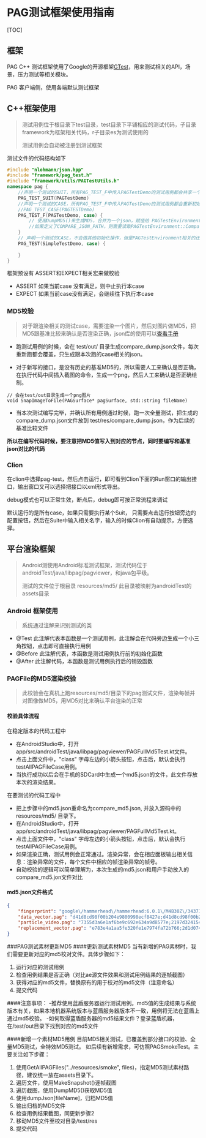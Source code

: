 # PAG测试框架使用指南

[TOC]

## 框架

PAG C++  测试框架使用了Google的开源框架[GTest](<https://github.com/google/googletest>)，用来测试相关的API，场景，压力测试等相关模块。

PAG 客户端侧，使用各端默认测试框架

## C++框架使用

> 测试用例位于根目录下test目录，test目录下平铺相应的测试代码，子目录framework为框架相关代码，r子目录es为测试使用的
>
> 测试用例会自动被注册到测试框架

测试文件的代码结构如下

```c++
#include "nlohmann/json.hpp"
#include "framework/pag_test.h"
#include "framework/utils/PAGTestUtils.h"
namespace pag {
    //声明一个测试的SUIT，所有PAG_TEST_F中传入PAGTestDemo的测试用例都会共享一个PAG环境
    PAG_TEST_SUIT(PAGTestDemo)
    //声明一个测试的CASE，所有PAG_TEST_F中传入PAGTestDemo的测试用例都会重新初始化一个PAG环境
    //PAG_TEST_CASE(PAGTESTDemo)
    PAG_TEST_F(PAGTestDemo, case) {
        // 使用DumpMD5()来生成MD5，合并为一个json，赋值给 PAGTestEnvironment::DumpJson["PAGTestDemo"]
        //如果定义了COMPARE_JSON_PATH，则需要读取PAGTestEnvironment::CompareJson中相应key来比较
    }
    // 声明一个测试的CASE，不会做其他初始化操作，但是PAGTestEnvironment相关的还是可以使用
    PAG_TEST(SimpleTestDemo, case) {
    
    }
}
```



框架预设有 ASSERT和EXPECT相关宏来做校验

- ASSERT 如果当前case 没有满足，则中止执行本case
- EXPECT  如果当前case没有满足，会继续往下执行本case

### MD5校验

> 对于跟渲染相关的测试case，需要渲染一个图片，然后对图片做MD5，把MD5跟基准比较来确认是否渲染正确，json库的使用可以[查看手册](<https://github.com/nlohmann/json>)

- 跑测试用例的时候，会在 test/out/ 目录生成compare_dump.json文件，每次重新跑都会覆盖，只生成跟本次跑的case相关的json。

- 对于新写的接口，是没有历史的基准MD5的，所以需要人工来确认是否正确，在执行代码中间插入截图的命令，生成一个png，然后人工来确认是否正确绘制。

```
// 会在test/out目录生成一个png图片
void SnapImageToFile(PAGSurface* pagSurface, std::string fileName)
```

- 当本次测试编写完毕，并确认所有用例通过时候，跑一次全量测试，把生成的compare_dump.json文件放到 test/res/compare_dump.json，作为后续的基准比较文件



**所以在编写代码时候，要注意把MD5值写入到对应的节点，同时要编写和基准json对比的代码**

### Clion

在clion中选择pag-test，然后点击运行，即可看到Clion下面的Run窗口的输出接口，输出窗口又可以选择把接口以xml形式导出。

debug模式也可以正常生效，断点后，debug即可按正常流程来调试

默认运行的是所有case，如果只需要执行某个Suit， 只需要点击运行按钮旁边的配置按钮，然后在Suite中输入相关名字，输入的时候Clion有自动提示，方便选择。

## 平台渲染框架
> Android测使用Android标准测试框架，测试代码位于androidTest/java/libpag/pagviewer，和java包平级。
>
> 测试的文件位于根目录 resources/md5/ 此目录被映射为androidTest的assets目录

### Android 框架使用

> 系统通过注解来识别测试的类

- @Test 此注解代表本函数是一个测试用例，此注解会在代码旁边生成一个小三角按钮，点击即可直接执行用例
- @Before 此注解代表，本函数是测试用例执行前的初始化函数
- @After 此注解代码，本函数是测试用例执行后的销毁函数

### PAGFile的MD5渲染校验
> 此校验会在真机上跑resources/md5/目录下的pag测试文件，渲染每帧并对图像做MD5，用MD5对比来确认平台渲染的正常

#### 校验具体流程

在稳定版本的代码工程中

- 在AndroidStudio中，打开 app/src/androidTest/java/libpag/pagviewer/PAGFullMd5Test.kt文件。
- 点击上面文件中，"class" 字母左边的小箭头按钮，点击后，默认会执行testAllPAGFileCase用例。
- 当执行成功以后会在手机的SDCard中生成一个md5.json的文件，此文件存放本次的渲染结果。

在要测试的代码工程中

- 把上步骤中的md5.json重命名为compare_md5.json, 并放入源码中的 resources/md5/ 目录下。
- 在AndroidStudio中，打开 app/src/androidTest/java/libpag/pagviewer/PAGFullMd5Test.kt。
- 点击上面文件中，"class" 字母左边的小箭头按钮，点击后，默认会执行testAllPAGFileCase用例。
- 如果渲染正确，测试用例会正常通过。渲染异常，会在相应面板输出相关信息：渲染异常的文件，每个文件中相应的帧渲染异常的帧号。
- 自动校验的逻辑可以简单理解为，本次生成的md5.json和用户手动放入的compare_md5.jon文件对比

#### md5.json文件格式
```json
{
    "fingerprint": "google\/hammerhead\/hammerhead:6.0.1\/M4B30Z\/3437181:user\/release-keys",
    "data_vector.pag": "d41d8cd98f00b204e9800998ecf8427e;d41d8cd98f00b204e9800998ecf8427e;ca8f210b5af2ad80a2fbb618a1aa12b0;...",
    "particle_video.pag": "7355d3a6e1af6be9c692e634a9d8577e;2197d3241540990536d6a75446b9fa2d;ecd5a0cec1c88ea3e115d68fcbb184c8;...",
    "replacement_vector.pag": "e783e4a1aa5fe320fe1e7974fa72b766;2d1d074451447aa9a83081427f9fd6c9;3e0e280528246978f112325af8d20e97;..."
}
```
###PAG测试素材更新MD5
####更新测试素材MD5
当有新增的PAG素材时，我们需要更新对应的md5校对文件。具体步骤如下：

1. 运行对应的测试用例
2. 检查用例结果是否正确（对比ae源文件效果和测试用例结果的逐帧截图）
3. 获得对应的md5文件，替换原有的用于校对的md5文件（注意命名）
4. 提交代码

####注意事项：
-推荐使用蓝盾服务器运行测试用例。md5值的生成结果与系统版本有关，如果本地机器系统版本与蓝盾服务器版本不一致，用例将无法在蓝盾上通过md5校验。
-如何取得蓝盾服务器的md5结果文件？登录蓝盾机器，在/test/out目录下找到对应的md5文件

####新增一个素材MD5用例
目前MD5相关测试，已覆盖到部分接口的校验、全量MD5测试，全特效MD5测试。
如后续有新增需求，可仿照PAGSmokeTest。主要关注如下步骤：
1. 使用GetAllPAGFiles("../resources/smoke", files)，指定MD5测试素材路径，建议统一放在assets目录下。
2. 遍历文件，使用MakeSnapshot()逐帧截图
3. 遍历截图，使用DumpMD5()获取MD5值
4. 使用dumpJson[fileName]，归档MD5值
5. 输出归档的MD5文件
6. 检查用例结果截图，同更新步骤2
7. 移动MD5文件至校对目录/test/res
8. 提交代码
